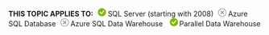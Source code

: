 <Token> **THIS TOPIC APPLIES TO:**![yes](../../Images/Image/ImageNotContaina/yes.png)SQL Server (starting with 2008)![no](../../Images/Image/ImageNotContaina/no.png)Azure SQL Database![no](../../Images/Image/ImageNotContaina/no.png)Azure SQL Data Warehouse ![yes](../../Images/Image/ImageNotContaina/yes.png)Parallel Data Warehouse </Token>